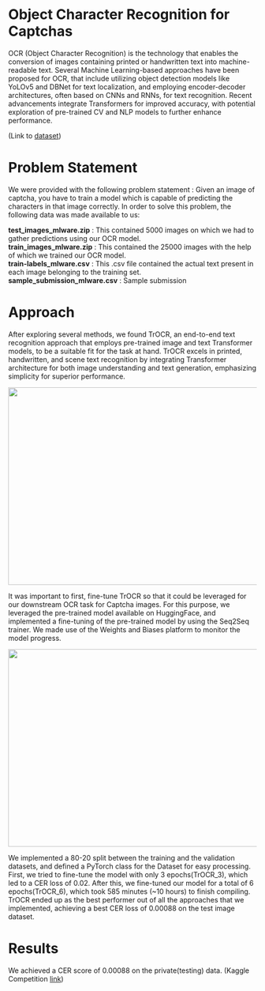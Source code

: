# Object Character Recognition for Captchas

 OCR (Object Character Recognition) is the technology that enables the conversion of images
 containing printed or handwritten text into machine-readable text.
 Several Machine Learning-based approaches  have been proposed for OCR, that include
 utilizing object detection models like YoLOv5 and DBNet for text localization, and
 employing encoder-decoder architectures, often based on CNNs and RNNs, for text
 recognition. Recent advancements integrate Transformers for improved accuracy, with
 potential exploration of pre-trained CV and NLP models to further enhance performance.

 (Link to [dataset](https://drive.google.com/drive/folders/1A3RqkOi5U0wvS1WOUbQBeUuZJe2blLmZ?usp=sharing))

 # Problem Statement

 We were provided with the following problem statement :
Given an image of captcha, you have to train a model which is capable of predicting the
 characters in that image correctly.
 In order to solve this problem, the following data was made available to us:
 
   **test_images_mlware.zip** : This contained 5000 images on which we had to gather
   predictions using our OCR model.\
   **train_images_mlware.zip** : This contained the 25000 images with the help of which we
   trained our OCR model.\
   **train-labels_mlware.csv** : This .csv file contained the actual text present in each
   image belonging to the training set.\
   **sample_submission_mlware.csv** : Sample submission

 # Approach

  After exploring several methods, we found TrOCR, an end-to-end text recognition approach
 that employs pre-trained image and text Transformer models, to be a suitable fit for the
 task at hand. TrOCR excels in printed, handwritten, and scene text recognition by
 integrating Transformer architecture for both image understanding and text generation,
 emphasizing simplicity for superior performance. 
 <p align="center">
  <img src="https://github.com/mbappeenjoyer/OCR_For_Captchas/assets/134948011/bbe85359-d445-471c-b5a2-db1da4e7ae60" width="600" height="400" align="center">
 </p>

  It was important to first, fine-tune TrOCR so that it could be leveraged for our downstream
 OCR task for Captcha images. For this purpose, we leveraged the pre-trained model
 available on HuggingFace, and implemented a fine-tuning of the pre-trained model by using
 the Seq2Seq trainer. We made use of the Weights and Biases platform to monitor the
 model progress.

 <p align="center">
  <img src="https://github.com/mbappeenjoyer/OCR_For_Captchas/assets/134948011/97414188-2d57-4fdf-97da-cdd077e4d053" width="600" height="400" align="center">
 </p>

 We implemented a 80-20 split between the training and the validation datasets, and defined a PyTorch
 class for the Dataset for easy processing. First, we tried to fine-tune the model with only 3
 epochs(TrOCR_3), which led to a CER loss of 0.02. After this, we fine-tuned our model for a total of 6
 epochs(TrOCR_6), which took 585 minutes (~10 hours) to finish compiling. TrOCR ended up as the best
 performer out of all the approaches that we implemented, achieving a best CER loss of 0.00088 on the
 test image dataset.


  # Results

  We achieved a CER score of 0.00088 on the private(testing) data. 
  (Kaggle Competition [link](https://www.kaggle.com/competitions/mlware24/leaderboard))


